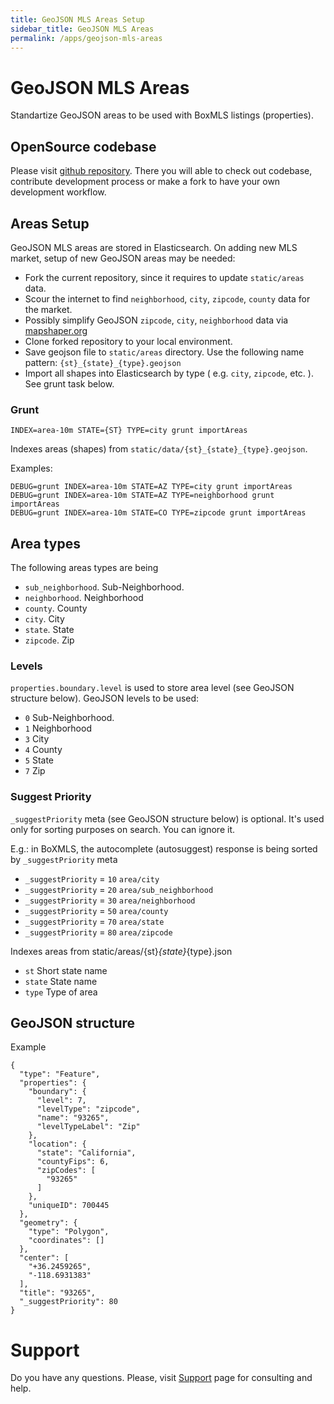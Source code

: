 ```yaml
---
title: GeoJSON MLS Areas Setup
sidebar_title: GeoJSON MLS Areas
permalink: /apps/geojson-mls-areas
---
```


# GeoJSON MLS Areas

Standartize GeoJSON areas to be used with BoxMLS listings (properties).

## OpenSource codebase

Please visit [github repository](https://github.com/boxmls/geojson-mls-areas). There you will able to check out codebase, contribute development process 
or make a fork to have your own development workflow.     

## Areas Setup

GeoJSON MLS areas are stored in Elasticsearch. On adding new MLS market, setup of new GeoJSON areas may be needed:

* Fork the current repository, since it requires to update `static/areas` data.
* Scour the internet to find `neighborhood`, `city`, `zipcode`, `county` data for the market.
* Possibly simplify GeoJSON `zipcode`, `city`, `neighborhood` data via [mapshaper.org](https://mapshaper.org/)
* Clone forked repository to your local environment. 
* Save geojson file to `static/areas` directory. Use the following name pattern: `{st}_{state}_{type}.geojson` 
* Import all shapes into Elasticsearch by type ( e.g. `city`, `zipcode`, etc. ). See grunt task below.

### Grunt

```
INDEX=area-10m STATE={ST} TYPE=city grunt importAreas
```

Indexes areas (shapes) from `static/data/{st}_{state}_{type}.geojson`.

Examples:

```
DEBUG=grunt INDEX=area-10m STATE=AZ TYPE=city grunt importAreas
DEBUG=grunt INDEX=area-10m STATE=AZ TYPE=neighborhood grunt importAreas
DEBUG=grunt INDEX=area-10m STATE=CO TYPE=zipcode grunt importAreas
```

## Area types

The following areas types are being 

* `sub_neighborhood`. Sub-Neighborhood.
* `neighborhood`. Neighborhood
* `county`. County
* `city`. City
* `state`. State
* `zipcode`. Zip

### Levels

`properties.boundary.level` is used to store area level (see GeoJSON structure below). GeoJSON levels to be used:

* `0` Sub-Neighborhood.
* `1` Neighborhood
* `3` City
* `4` County
* `5` State
* `7` Zip

### Suggest Priority

`_suggestPriority` meta (see GeoJSON structure below) is optional. It's used only for sorting purposes on search. You can ignore it. 

E.g.: in BoXMLS, the autocomplete (autosuggest) response is being sorted by `_suggestPriority` meta

* `_suggestPriority` = `10` `area/city`
* `_suggestPriority` = `20` `area/sub_neighborhood`
* `_suggestPriority` = `30` `area/neighborhood`
* `_suggestPriority` = `50` `area/county`
* `_suggestPriority` = `70` `area/state`
* `_suggestPriority` = `80` `area/zipcode`

Indexes areas from static/areas/{st}_{state}_{type}.json

* `st` Short state name
* `state` State name
* `type` Type of area

## GeoJSON structure

Example

```
{
  "type": "Feature",
  "properties": {
    "boundary": {
      "level": 7,
      "levelType": "zipcode",
      "name": "93265",
      "levelTypeLabel": "Zip"
    },
    "location": {
      "state": "California",
      "countyFips": 6,
      "zipCodes": [
        "93265"
      ]
    },
    "uniqueID": 700445
  },
  "geometry": {
    "type": "Polygon",
    "coordinates": []
  },
  "center": [
    "+36.2459265",
    "-118.6931383"
  ],
  "title": "93265",
  "_suggestPriority": 80
}
```

# Support

Do you have any questions. Please, visit [Support](https://boxmls.github.io/support) page for consulting and help.